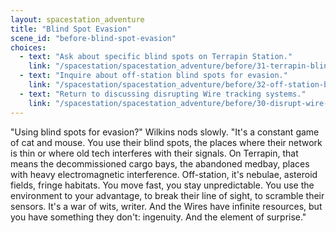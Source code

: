 ```yaml
---
layout: spacestation_adventure
title: "Blind Spot Evasion"
scene_id: "before-blind-spot-evasion"
choices:
  - text: "Ask about specific blind spots on Terrapin Station."
    link: "/spacestation/spacestation_adventure/before/31-terrapin-blind-spots"
  - text: "Inquire about off-station blind spots for evasion."
    link: "/spacestation/spacestation_adventure/before/32-off-station-blind-spots-evasion"
  - text: "Return to discussing disrupting Wire tracking systems."
    link: "/spacestation/spacestation_adventure/before/30-disrupt-wire-tracking"
---
```


"Using blind spots for evasion?" Wilkins nods slowly. "It's a constant game of cat and mouse. You use their blind spots, the places where their network is thin or where old tech interferes with their signals. On Terrapin, that means the decommissioned cargo bays, the abandoned medbay, places with heavy electromagnetic interference. Off-station, it's nebulae, asteroid fields, fringe habitats. You move fast, you stay unpredictable. You use the environment to your advantage, to break their line of sight, to scramble their sensors. It's a war of wits, writer. And the Wires have infinite resources, but you have something they don't: ingenuity. And the element of surprise."
